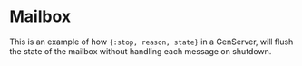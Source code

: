 # Mailbox

This is an example of how `{:stop, reason, state}` in a GenServer, will flush
the state of the mailbox without handling each message on shutdown.
